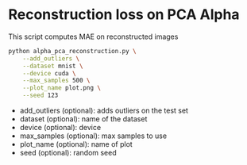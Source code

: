 # Reconstruction loss on PCA Alpha

This script computes MAE on reconstructed images

```bash
python alpha_pca_reconstruction.py \
    --add_outliers \
    --dataset mnist \
    --device cuda \
    --max_samples 500 \
    --plot_name plot.png \
    --seed 123
```

* add_outliers (optional): adds outliers on the test set
* dataset (optional): name of the dataset
* device (optional): device
* max_samples (optional): max samples to use
* plot_name (optional): name of plot
* seed (optional): random seed
